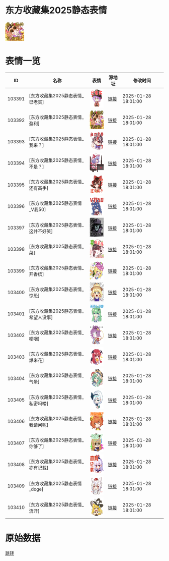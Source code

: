 # 东方收藏集2025静态表情

<img src="./cover.png" height="60" alt="cover" />

# 表情一览

|ID|名称|表情|源地址|修改时间|
|----|----|----|----|----|
|103391|[东方收藏集2025静态表情_已老实]|<img src="./pic/103391_%5B东方收藏集2025静态表情_已老实%5D.png" height="60" alt="已老实"/>|[链接](https://i0.hdslb.com/bfs/garb/3fbebd1b3176198d8686244b59cfb79b8d92a2a0.png)|2025-01-28 18:01:00|
|103392|[东方收藏集2025静态表情_盈利]|<img src="./pic/103392_%5B东方收藏集2025静态表情_盈利%5D.png" height="60" alt="盈利"/>|[链接](https://i0.hdslb.com/bfs/garb/a7482c1ebb7f264b99ec30c583d4df6b8af1b289.png)|2025-01-28 18:01:00|
|103393|[东方收藏集2025静态表情_我来？]|<img src="./pic/103393_%5B东方收藏集2025静态表情_我来？%5D.png" height="60" alt="我来？"/>|[链接](https://i0.hdslb.com/bfs/garb/58a7d6a0b330afe387ff8f6410aed3916a76b308.png)|2025-01-28 18:01:00|
|103394|[东方收藏集2025静态表情_不是？]|<img src="./pic/103394_%5B东方收藏集2025静态表情_不是？%5D.png" height="60" alt="不是？"/>|[链接](https://i0.hdslb.com/bfs/garb/e45c62211c594c8115f710b7e5522341a7586223.png)|2025-01-28 18:01:00|
|103395|[东方收藏集2025静态表情_还有高手]|<img src="./pic/103395_%5B东方收藏集2025静态表情_还有高手%5D.png" height="60" alt="还有高手"/>|[链接](https://i0.hdslb.com/bfs/garb/9a94ed4c572d414a216cff6fa46f5a9887b6095d.png)|2025-01-28 18:01:00|
|103396|[东方收藏集2025静态表情_V我50]|<img src="./pic/103396_%5B东方收藏集2025静态表情_V我50%5D.png" height="60" alt="V我50"/>|[链接](https://i0.hdslb.com/bfs/garb/064715fbaa783d6732024ee868d0e8d11ca08d71.png)|2025-01-28 18:01:00|
|103397|[东方收藏集2025静态表情_这并不好笑]|<img src="./pic/103397_%5B东方收藏集2025静态表情_这并不好笑%5D.png" height="60" alt="这并不好笑"/>|[链接](https://i0.hdslb.com/bfs/garb/c3c627af3063a6c5c73a9ba95da9714a55128893.png)|2025-01-28 18:01:00|
|103398|[东方收藏集2025静态表情_菜]|<img src="./pic/103398_%5B东方收藏集2025静态表情_菜%5D.png" height="60" alt="菜"/>|[链接](https://i0.hdslb.com/bfs/garb/738e852cb63ca6216b0ea009cf8885177dd626d2.png)|2025-01-28 18:01:00|
|103399|[东方收藏集2025静态表情_开香槟]|<img src="./pic/103399_%5B东方收藏集2025静态表情_开香槟%5D.png" height="60" alt="开香槟"/>|[链接](https://i0.hdslb.com/bfs/garb/ad9def526519a400fbc5cd16f26663bb7a054054.png)|2025-01-28 18:01:00|
|103400|[东方收藏集2025静态表情_惊恐]|<img src="./pic/103400_%5B东方收藏集2025静态表情_惊恐%5D.png" height="60" alt="惊恐"/>|[链接](https://i0.hdslb.com/bfs/garb/d160fbf0dd4a70e8aabc0cc9f05f9333a76dbdd5.png)|2025-01-28 18:01:00|
|103401|[东方收藏集2025静态表情_希望人没事]|<img src="./pic/103401_%5B东方收藏集2025静态表情_希望人没事%5D.png" height="60" alt="希望人没事"/>|[链接](https://i0.hdslb.com/bfs/garb/2583dcc75ea295bcb86730aa52be0dacfc64d7b1.png)|2025-01-28 18:01:00|
|103402|[东方收藏集2025静态表情_哽咽]|<img src="./pic/103402_%5B东方收藏集2025静态表情_哽咽%5D.png" height="60" alt="哽咽"/>|[链接](https://i0.hdslb.com/bfs/garb/7cf2ec28afb0940744301427119b9973b4768b14.png)|2025-01-28 18:01:00|
|103403|[东方收藏集2025静态表情_爆米花]|<img src="./pic/103403_%5B东方收藏集2025静态表情_爆米花%5D.png" height="60" alt="爆米花"/>|[链接](https://i0.hdslb.com/bfs/garb/e200df8740d2c4bd361f367b3c1b137423c1d13d.png)|2025-01-28 18:01:00|
|103404|[东方收藏集2025静态表情_气晕]|<img src="./pic/103404_%5B东方收藏集2025静态表情_气晕%5D.png" height="60" alt="气晕"/>|[链接](https://i0.hdslb.com/bfs/garb/599aa7180652da6e9c140a06930f9e4e4e28c78a.png)|2025-01-28 18:01:00|
|103405|[东方收藏集2025静态表情_私密吗喽]|<img src="./pic/103405_%5B东方收藏集2025静态表情_私密吗喽%5D.png" height="60" alt="私密吗喽"/>|[链接](https://i0.hdslb.com/bfs/garb/ece85e72fb938e0e78d95db18dfdf3b1a2f9f585.png)|2025-01-28 18:01:00|
|103406|[东方收藏集2025静态表情_我请问呢]|<img src="./pic/103406_%5B东方收藏集2025静态表情_我请问呢%5D.png" height="60" alt="我请问呢"/>|[链接](https://i0.hdslb.com/bfs/garb/8719975c6833b4bc7d58e142381e77c1f8d5d055.png)|2025-01-28 18:01:00|
|103407|[东方收藏集2025静态表情_你够了]|<img src="./pic/103407_%5B东方收藏集2025静态表情_你够了%5D.png" height="60" alt="你够了"/>|[链接](https://i0.hdslb.com/bfs/garb/784658e405ff350f5c9031cce3d084977fb83755.png)|2025-01-28 18:01:00|
|103408|[东方收藏集2025静态表情_亦有记载]|<img src="./pic/103408_%5B东方收藏集2025静态表情_亦有记载%5D.png" height="60" alt="亦有记载"/>|[链接](https://i0.hdslb.com/bfs/garb/df69427ab988ef0555c6d00b92059a5c68e796d7.png)|2025-01-28 18:01:00|
|103409|[东方收藏集2025静态表情_doge]|<img src="./pic/103409_%5B东方收藏集2025静态表情_doge%5D.png" height="60" alt="doge"/>|[链接](https://i0.hdslb.com/bfs/garb/d01046d2eb3d8729ec9f912c68736d0e7295a9c8.png)|2025-01-28 18:01:00|
|103410|[东方收藏集2025静态表情_流汗]|<img src="./pic/103410_%5B东方收藏集2025静态表情_流汗%5D.png" height="60" alt="流汗"/>|[链接](https://i0.hdslb.com/bfs/garb/84d897ba776baa27cdd99d69365f481d63baefb8.png)|2025-01-28 18:01:00|

# 原始数据

[跳转](./raw.json)

